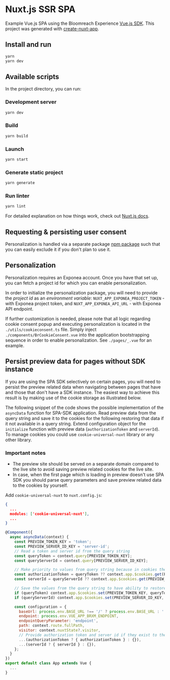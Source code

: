 # Nuxt.js SSR SPA
Example Vue.js SPA using the Bloomreach Experience [Vue.js SDK](https://www.npmjs.com/package/@bloomreach/vue-sdk).  This project was
generated with [create-nuxt-app](https://nuxtjs.org/guide/installation/).

## Install and run
```bash
yarn
yarn dev
```
## Available scripts
In the project directory, you can run:

### Development server
```bash
yarn dev
```

### Build
```bash
yarn build
```

### Launch
```bash
yarn start
```

### Generate static project
```bash
yarn generate
```

### Run linter
```bash
yarn lint
```

For detailed explanation on how things work, check out [Nuxt.js docs](https://nuxtjs.org).

## Requesting & persisting user consent
Personalization is handled via a separate package [npm package](https://www.npmjs.com/package/@bloomreach/segmentation) such that you can easily exclude it if you don't plan to use it.

## Personalization
Personalization requires an Exponea account. Once you have that set up, you can fetch a project id for which you can enable personalization.

In order to initialize the personalization package, you will need to provide the *project id* as an *environment variable*:
`NUXT_APP_EXPONEA_PROJECT_TOKEN` - with Exponea project token, and `NUXT_APP_EXPONEA_API_URL` - with Exponea API endpoint.

If further customization is needed, please note that all logic regarding cookie consent popup and executing personalization is located in the `./utils/cookieconsent.ts` file.
Simply inject `./components/BrCookieConsent.vue` into the application bootstrapping sequence in order to enable personalization. See `./pages/_.vue` for an example.

## Persist preview data for pages without SDK instance
If you are using the SPA SDK selectively on certain pages, you will need to persist the preview related data when navigating between pages that have and those that don't have a SDK instance. The easiest way to achieve this result is by making use of the cookie storage as illustrated below.

The following snippet of the code shows the possible implementation of the `asyncData` function for SPA-SDK application. Read preview data from the query string and save it to the cookies for the following restoring that data if it not available in a query string. Extend configuration object for the `initialize` function with preview data (`authorizationToken` and `serverId`). To manage cookies you could use `cookie-universal-nuxt` library or any other library.

### Important notes
* The preview site should be served on a separate domain compared to the live site to avoid saving preview related cookies for the live site.
* In case, when the first page which is loading in preview doesn't use SPA SDK you should parse query parameters and save preview related data to the cookies by yourself.


Add `cookie-universal-nuxt` to `nuxt.config.js`:
```json
{
  ...
  modules: ['cookie-universal-nuxt'],
  ...
}
```

```javascript
@Component({
  async asyncData(context) {
    const PREVIEW_TOKEN_KEY = 'token';
    const PREVIEW_SERVER_ID_KEY = 'server-id';
    // Read a token and server id from the query string
    const queryToken = context.query[PREVIEW_TOKEN_KEY];
    const queryServerId = context.query[PREVIEW_SERVER_ID_KEY];

    // Make priority to values from query string because in cookies they might be outdated.
    const authorizationToken = queryToken ?? context.app.$cookies.get(PREVIEW_TOKEN_KEY);
    const serverId = queryServerId ?? context.app.$cookies.get(PREVIEW_SERVER_ID_KEY);

    // Save the values from the query string to have ability to restore them when switch back from legacy page to the SPA-SDK rendered page.
    if (queryToken) context.app.$cookies.set(PREVIEW_TOKEN_KEY, queryToken);
    if (queryServerId) context.app.$cookies.set(PREVIEW_SERVER_ID_KEY, queryServerId);

    const configuration = {
      baseUrl: process.env.BASE_URL !== '/' ? process.env.BASE_URL : '',
      endpoint: process.env.VUE_APP_BRXM_ENDPOINT,
      endpointQueryParameter: 'endpoint',
      path: context.route.fullPath,
      visitor: context.nuxtState?.visitor,
      // Provide authorization token and server id if they exist to the SPA-SDK initialization method.
      ...(authorizationToken ? { authorizationToken } : {}),
      ...(serverId ? { serverId } : {}),
    };
  }
})
export default class App extends Vue {
  ...
}
```
